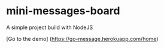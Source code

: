 # mini-messages-board
A simple project build with NodeJS

[Go to the demo] (https://go-message.herokuapp.com/home)
